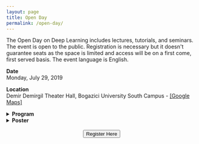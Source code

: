 ```yaml
---
layout: page
title: Open Day
permalink: /open-day/
---
```


The Open Day on Deep Learning includes lectures, tutorials, and seminars. The event is open to the public. Registration is necessary but it doesn't guarantee seats as the space is limited and access will be on a first come, first served basis. The event language is English.  

**Date**  
Monday, July 29, 2019   

**Location**  
Demir Demirgil Theater Hall, Bogazici University South Campus - [[Google Maps]](https://goo.gl/maps/HqikG4a3ENx77tWW8)

<details>
    <summary>
        <b>
            Program  
        </b>
    </summary>
        <br>
        <table class="table table-striped table-bordered">
        <thead>
            <tr>
                <th width="18%">Time</th>
                <th width="82%" style="text-align:left">Event</th>
            </tr>
        </thead>
        <tbody>
            <tr>
                <td>9:00-10:15</td>
                <td style="text-align:left">Crash Course: Mathematics Toolbox by Salih Durhan, D4C</td>
                </tr>
            <tr>
            <td>10:30-11:45</td>
            <td style="text-align:left">Crash Course: Physics Toolbox by Chiara Cammarota, King’s College London</td>
            </tr>
            <tr>
                <td>12:45-13:30</td>
                <td style="text-align:left">History of Computing and AI by Ksenia Tatarchenko, University of Geneva</td>
            </tr>
            <tr>
                <td>13:45-14:45</td>
                <td style="text-align:left">Tutorial: Structure and Geometry of NNs by Caglar Gulcehre, DeepMind</td>
            </tr>
            <tr>
                <td>15:00-16:00</td>
                <td style="text-align:left">Tutorial: Neural Architectures for Text by Orhan Firat, Google Research</td>
            </tr>
            <tr>
                <td>16:30-17:30</td>
                <td style="text-align:left">Keynote Seminar: Tackling Data Scarcity and Bias in Deep Learning by Anima Anandkumar, Caltech &amp; NVIDIA</td>
            </tr>
            <tr>
                <td>17:30-18:30</td>
                <td style="text-align:left"> Reception </td>
            </tr>
        </tbody>
    </table>

    Crash courses are accessible to undergraduates and people who would like a basic refresher, they cover basic toolbox in mathematics and physics that are necessary building blocks for modern machine learning. History of computing session will include a Q&A. Tutorials present an introduction but they will quickly penetrate deeper into the subject and cover modern applications. The Keynote Seminar will present cutting edge issues in Deep Learning.     
</details>

<details>
    <summary>
        <b markdown="1">
            Poster
        </b>
    </summary>
    <p markdown="1">  
        Poster/flier of the Open Day -  <a href="/assets/PDFs/poster-imbm.pdf">[Download PDF]</a> 
        ![commute](/assets/images/poster-imbm.jp2)  
    </p>
</details>

<br>

<center> 
    <form action="https://forms.gle/KFLNBTqrE4zfa92t9">
    <button class="button" style="vertical-align:middle">
        <span>Register Here</span>
    </button>
    </form>
</center>  